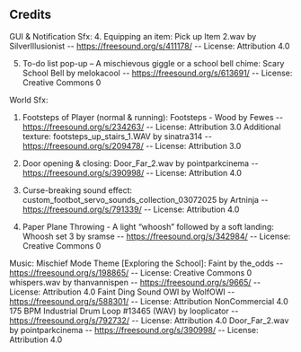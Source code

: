 ## Credits
GUI & Notification Sfx:
4. Equipping an item: Pick up Item 2.wav by SilverIllusionist -- https://freesound.org/s/411178/ -- License: Attribution 4.0

5. To-do list pop-up – A mischievous giggle or a school bell chime: Scary School Bell by melokacool -- https://freesound.org/s/613691/ -- License: Creative Commons 0

World Sfx:
1. Footsteps of Player (normal & running): Footsteps - Wood by Fewes -- https://freesound.org/s/234263/ -- License: Attribution 3.0
	Additional texture: footsteps_up_stairs_1.WAV by sinatra314 -- https://freesound.org/s/209478/ -- License: Attribution 3.0

3. Door opening & closing: Door_Far_2.wav by pointparkcinema -- https://freesound.org/s/390998/ -- License: Attribution 4.0

9. Curse-breaking sound effect: custom_footbot_servo_sounds_collection_03072025 by Artninja -- https://freesound.org/s/791339/ -- License: Attribution 4.0

12. Paper Plane Throwing - A light “whoosh” followed by a soft landing: Whoosh set 3 by sramse -- https://freesound.org/s/342984/ -- License: Creative Commons 0

Music:
Mischief Mode Theme [Exploring the School]:
  Faint by the_odds -- https://freesound.org/s/198865/ -- License: Creative Commons 0
  whispers.wav by thanvannispen -- https://freesound.org/s/9665/ -- License: Attribution 4.0
  Faint Ding Sound OWI by WolfOWI -- https://freesound.org/s/588301/ -- License: Attribution NonCommercial 4.0
  175 BPM Industrial Drum Loop #13465 (WAV) by looplicator -- https://freesound.org/s/792732/ -- License: Attribution 4.0
  Door_Far_2.wav by pointparkcinema -- https://freesound.org/s/390998/ -- License: Attribution 4.0

